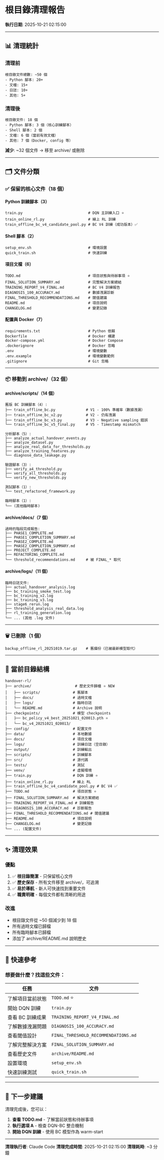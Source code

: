 # 根目錄清理報告

**執行日期**: 2025-10-21 02:15:00

---

## 📊 清理統計

### 清理前
```
根目錄文件總數: ~50 個
- Python 腳本: 20+
- 文檔: 15+
- 日誌: 10+
- 其他: 5+
```

### 清理後
```
根目錄文件: 18 個
- Python 腳本: 3 個（核心訓練腳本）
- Shell 腳本: 2 個
- 文檔: 6 個（當前有效文檔）
- 其他: 7 個（Docker, config 等）
```

**減少**: ~32 個文件 → 移至 archive/ 或刪除

---

## 🗂️ 文件分類

### ✅ 保留的核心文件（18 個）

#### Python 訓練腳本（3）
```
train.py                              # DQN 主訓練入口 ⭐
train_online_rl.py                    # 線上 RL 訓練
train_offline_bc_v4_candidate_pool.py # BC V4 訓練（成功版本）✅
```

#### Shell 腳本（2）
```
setup_env.sh                          # 環境設置
quick_train.sh                        # 快速訓練
```

#### 項目文檔（6）
```
TODO.md                               # 項目狀態與待辦事項 ⭐
FINAL_SOLUTION_SUMMARY.md             # 完整解決方案總結
TRAINING_REPORT_V4_FINAL.md           # BC V4 訓練報告
DIAGNOSIS_100_ACCURACY.md             # 數據洩漏診斷
FINAL_THRESHOLD_RECOMMENDATIONS.md    # 閾值建議
README.md                             # 項目說明
CHANGELOG.md                          # 變更記錄
```

#### 配置與 Docker（7）
```
requirements.txt                      # Python 依賴
Dockerfile                            # Docker 構建
docker-compose.yml                    # Docker Compose
.dockerignore                         # Docker 忽略
.env                                  # 環境變數
.env.example                          # 環境變數範例
.gitignore                            # Git 忽略
```

---

### 📦 移動到 archive/（32 個）

#### archive/scripts/（14 個）
```
舊版 BC 訓練腳本（4）:
├── train_offline_bc.py              # V1 - 100% 準確率（數據洩漏）
├── train_offline_bc_v2.py           # V2 - 仍有洩漏
├── train_offline_bc_v3.py           # V3 - Negative sampling 錯誤
└── train_offline_bc_v5_final.py     # V5 - Timestamp mismatch

分析腳本（5）:
├── analyze_actual_handover_events.py
├── analyze_dataset.py
├── analyze_real_data_for_thresholds.py
├── analyze_training_features.py
└── diagnose_data_leakage.py

驗證腳本（3）:
├── verify_a4_threshold.py
├── verify_all_thresholds.py
└── verify_new_thresholds.py

測試腳本（1）:
└── test_refactored_framework.py

臨時腳本（1）:
└── (其他臨時腳本)
```

#### archive/docs/（7 個）
```
過時的階段完成報告:
├── PHASE1_COMPLETE.md
├── PHASE1_COMPLETION_SUMMARY.md
├── PHASE2_COMPLETE.md
├── PHASE2_COMPLETION_SUMMARY.md
├── PROJECT_COMPLETE.md
├── REFACTORING_COMPLETE.md
└── threshold_recommendations.md     # 被 FINAL_* 取代
```

#### archive/logs/（11 個）
```
臨時日誌文件:
├── actual_handover_analysis.log
├── bc_training_smoke_test.log
├── bc_training_v2.log
├── bc_training_v3.log
├── stage6_rerun.log
├── threshold_analysis_real_data.log
├── rl_training_generation.log
└── ... (其他 .log 文件)
```

---

### 🗑️ 已刪除（1 個）

```
backup_offline_rl_20251019.tar.gz    # 舊備份（已被最新模型取代）
```

---

## 📁 當前目錄結構

```
handover-rl/
├── archive/                    # 歷史文件歸檔 ⭐ NEW
│   ├── scripts/               # 舊腳本
│   ├── docs/                  # 過時文檔
│   ├── logs/                  # 臨時日誌
│   └── README.md              # Archive 說明
├── checkpoints/               # 模型 checkpoints
│   ├── bc_policy_v4_best_20251021_020013.pth ⭐
│   └── bc_v4_20251021_020013/
├── config/                    # 配置文件
├── data/                      # 本地數據
├── docs/                      # 項目文檔
├── logs/                      # 訓練日誌（空目錄）
├── output/                    # 訓練輸出
├── scripts/                   # 訓練腳本
├── src/                       # 源代碼
├── tests/                     # 測試
├── venv/                      # 虛擬環境
├── train.py                   # DQN 訓練 ⭐
├── train_online_rl.py         # 線上 RL
├── train_offline_bc_v4_candidate_pool.py # BC V4 ✅
├── TODO.md                    # 項目狀態 ⭐
├── FINAL_SOLUTION_SUMMARY.md  # 解決方案總結
├── TRAINING_REPORT_V4_FINAL.md # 訓練報告
├── DIAGNOSIS_100_ACCURACY.md  # 診斷報告
├── FINAL_THRESHOLD_RECOMMENDATIONS.md # 閾值建議
├── README.md                  # 項目說明
├── CHANGELOG.md               # 變更記錄
└── ... (配置文件)
```

---

## ✨ 清理效果

### 優點
1. ✅ **根目錄簡潔** - 只保留核心文件
2. ✅ **歷史保存** - 所有文件移至 archive/，可追溯
3. ✅ **易於導航** - 新人可快速找到重要文件
4. ✅ **職責明確** - 每個文件都有清晰的用途

### 改進
- 根目錄文件從 ~50 個減少到 18 個
- 所有過時文檔已歸檔
- 所有臨時腳本已歸檔
- 添加了 archive/README.md 說明歷史

---

## 📌 快速參考

### 想要做什麼？找這些文件：

| 任務 | 文件 |
|------|------|
| 了解項目當前狀態 | `TODO.md` ⭐ |
| 開始 DQN 訓練 | `train.py` |
| 查看 BC 訓練成果 | `TRAINING_REPORT_V4_FINAL.md` |
| 了解數據洩漏問題 | `DIAGNOSIS_100_ACCURACY.md` |
| 查看閾值設計 | `FINAL_THRESHOLD_RECOMMENDATIONS.md` |
| 了解完整解決方案 | `FINAL_SOLUTION_SUMMARY.md` |
| 查看歷史文件 | `archive/README.md` |
| 設置環境 | `setup_env.sh` |
| 快速訓練測試 | `quick_train.sh` |

---

## 🎯 下一步建議

清理完成後，您可以：

1. **查看 TODO.md** - 了解當前狀態和待辦事項
2. **執行選項 A** - 檢查 DQN-BC 整合機制
3. **開始 DQN 訓練** - 使用 BC 模型作為 warm-start

---

**清理執行者**: Claude Code
**清理完成時間**: 2025-10-21 02:15:00
**清理耗時**: ~3 分鐘
